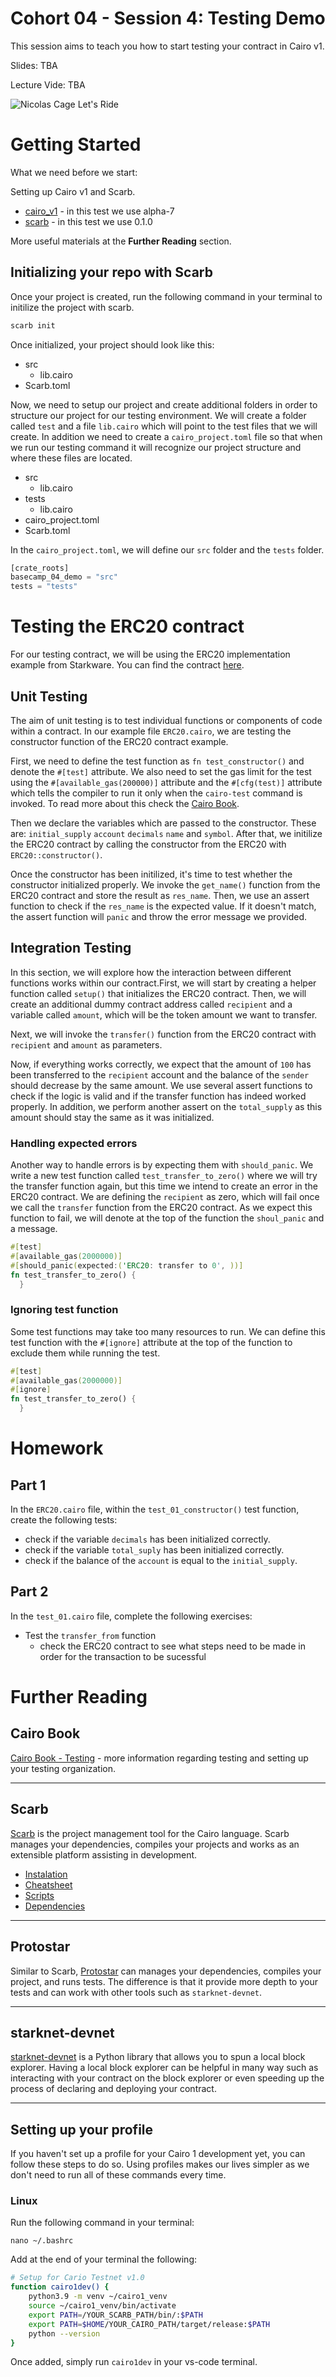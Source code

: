 # Cohort 04 - Session 4: Testing Demo

This session aims to teach you how to start testing your contract in Cairo v1.

Slides: TBA

Lecture Vide: TBA

![Nicolas Cage Let's Ride](https://media.tenor.com/PDEhy7xqVdoAAAAC/lets-ride-nicolas-cage.gif)

# Getting Started

What we need before we start:

Setting up Cairo v1 and Scarb.

- [cairo_v1](https://github.com/starkware-libs/cairo) - in this test we use alpha-7
- [scarb](https://github.com/software-mansion/scarb/) - in this test we use 0.1.0

More useful materials at the **Further Reading** section.

## Initializing your repo with Scarb

Once your project is created, run the following command in your terminal to initilize the project with scarb.

```bash
scarb init
```

Once initialized, your project should look like this:

<ul>
  <li>src
    <ul>
      <li>lib.cairo</li>
    </ul>
  </li>
  <li>Scarb.toml</li>
</ul>

Now, we need to setup our project and create additional folders in order to structure our project for our testing environment. We will create a folder called `test` and a file `lib.cairo` which will point to the test files that we will create. In addition we need to create a `cairo_project.toml` file so that when we run our testing command it will recognize our project structure and where these files are located.

<ul>
  <li>src
    <ul>
      <li>lib.cairo</li>
    </ul>
  </li>
  <li>tests
    <ul>
      <li>lib.cairo</li>
    </ul>
  </li>
  <li>cairo_project.toml</li>
  <li>Scarb.toml</li>
</ul>

In the `cairo_project.toml`, we will define our `src` folder and the `tests` folder.

```rust
[crate_roots]
basecamp_04_demo = "src"
tests = "tests"
```

# Testing the ERC20 contract

For our testing contract, we will be using the ERC20 implementation example from Starkware. You can find the contract [here](https://github.com/starkware-libs/cairo/blob/main/crates/cairo-lang-starknet/test_data/erc20.cairo).

## Unit Testing

The aim of unit testing is to test individual functions or components of code within a contract. In our example file `ERC20.cairo`, we are testing the constructor function of the ERC20 contract example.

First, we need to define the test function as `fn test_constructor()` and denote the `#[test]` attribute. We also need to set the gas limit for the test using the `#[available_gas(200000)]` attribute and the `#[cfg(test)]` attribute which tells the compiler to run it only when the `cairo-test` command is invoked. To read more about this check the [Cairo Book](https://cairo-book.github.io/ch08-01-how-to-write-tests.html).

Then we declare the variables which are passed to the constructor. These are: `initial_supply` `account` `decimals` `name` and `symbol`. After that, we initilize the ERC20 contract by calling the constructor from the ERC20 with `ERC20::constructor()`.

Once the constructor has been initilized, it's time to test whether the constructor initialized properly. We invoke the `get_name()` function from the ERC20 contract and store the result as `res_name`. Then, we use an assert function to check if the `res_name` is the expected value. If it doesn't match, the assert function will `panic` and throw the error message we provided.

## Integration Testing

In this section, we will explore how the interaction between different functions works within our contract.First, we will start by creating a helper function called `setup()` that initializes the ERC20 contract. Then, we will create an additional dummy contract address called `recipient` and a variable called `amount`, which will be the token amount we want to transfer.

Next, we will invoke the `transfer()` function from the ERC20 contract with `recipient` and `amount` as parameters.

Now, if everything works correctly, we expect that the amount of `100` has been transferred to the `recipient` account and the balance of the `sender` should decrease by the same amount. We use several assert functions to check if the logic is valid and if the transfer function has indeed worked properly. In addition, we perform another assert on the `total_supply` as this amount should stay the same as it was initialized.

### Handling expected errors

Another way to handle errors is by expecting them with `should_panic`. We write a new test function called `test_transfer_to_zero()` where we will try the transfer function again, but this time we intend to create an error in the ERC20 contract. We are defining the `recipient` as zero, which will fail once we call the `transfer` function from the ERC20 contract. As we expect this function to fail, we will denote at the top of the function the `shoul_panic` and a message.

```rust
#[test]
#[available_gas(2000000)]
#[should_panic(expected:('ERC20: transfer to 0', ))]
fn test_transfer_to_zero() {
  }
```

### Ignoring test function

Some test functions may take too many resources to run. We can define this test function with the `#[ignore]` attribute at the top of the function to exclude them while running the test.

```rust
#[test]
#[available_gas(2000000)]
#[ignore]
fn test_transfer_to_zero() {
  }
```

# Homework

## Part 1

In the `ERC20.cairo` file, within the `test_01_constructor()` test function, create the following tests:

- check if the variable `decimals` has been initialized correctly.
- check if the variable `total_suply` has been initialized correctly.
- check if the balance of the `account` is equal to the `initial_supply`.

## Part 2

In the `test_01.cairo` file, complete the following exercises:

- Test the `transfer_from` function
  - check the ERC20 contract to see what steps need to be made in order for the transaction to be sucessful

# Further Reading

## Cairo Book

[Cairo Book - Testing](https://cairo-book.github.io/ch08-01-how-to-write-tests.html) - more information regarding testing and setting up your testing organization.

---

## Scarb

[Scarb](https://github.com/software-mansion/scarb) is the project management tool for the Cairo language. Scarb manages your dependencies, compiles your projects and works as an extensible platform assisting in development.

- [Instalation](https://docs.swmansion.com/scarb/docs)
- [Cheatsheet](https://docs.swmansion.com/scarb/docs/cheatsheet)
- [Scripts](https://docs.swmansion.com/scarb/docs/reference/scripts)
- [Dependencies](https://docs.swmansion.com/scarb/docs/guides/dependencies)

---

## Protostar

Similar to Scarb, [Protostar](https://github.com/software-mansion/protostar) can manages your dependencies, compiles your project, and runs tests. The difference is that it provide more depth to your tests and can work with other tools such as `starknet-devnet`.

---

## starknet-devnet

[starknet-devnet](https://github.com/0xSpaceShard/starknet-devnet) is a Python library that allows you to spun a local block explorer. Having a local block explorer can be helpful in many way such as interacting with your contract on the block explorer or even speeding up the process of declaring and deploying your contract.

---

## Setting up your profile

If you haven't set up a profile for your Cairo 1 development yet, you can follow these steps to do so. Using profiles makes our lives simpler as we don't need to run all of these commands every time.

### Linux

Run the following command in your terminal:

`nano ~/.bashrc`

Add at the end of your terminal the following:

```bash
# Setup for Cario Testnet v1.0
function cairo1dev() {
    python3.9 -m venv ~/cairo1_venv
    source ~/cairo1_venv/bin/activate
    export PATH=/YOUR_SCARB_PATH/bin/:$PATH
    export PATH=$HOME/YOUR_CAIRO_PATH/target/release:$PATH
    python --version
}
```

Once added, simply run `cairo1dev` in your vs-code terminal.
